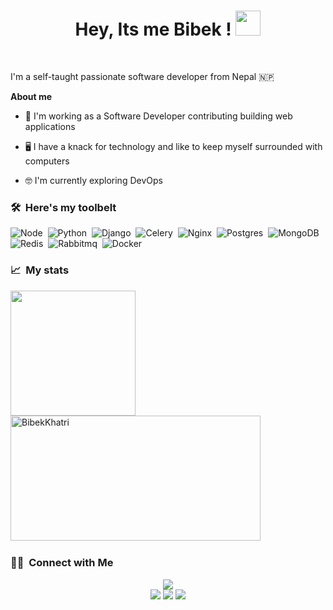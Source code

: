 
<h1 align="center">Hey, Its me Bibek ! <img src="https://media.giphy.com/media/hvRJCLFzcasrR4ia7z/giphy.gif" width="40"></h1>
<br />

I'm a self-taught passionate software developer from Nepal 🇳🇵


**About me**

- 💼 I'm working as a Software Developer contributing building web applications

- 🖥️ I have a knack for technology and like to keep myself surrounded with computers

- 🤓 I'm currently exploring DevOps

### 🛠 &nbsp;Here's my toolbelt


![Node](https://img.shields.io/badge/-Node-white?style=for-the-badge&logo=node.js)&nbsp;
![Python](https://img.shields.io/badge/-Python-white?style=for-the-badge&logo=python)&nbsp;
![Django](https://img.shields.io/badge/-Django-white?style=for-the-badge&logo=django&logoColor=092E20)&nbsp;
![Celery](https://img.shields.io/badge/-Celery-white?style=for-the-badge&logo=celery&logoColor=green)&nbsp;
![Nginx](https://img.shields.io/badge/-Nginx-white?style=for-the-badge&logo=nginx&logoColor=success)&nbsp;
![Postgres](https://img.shields.io/badge/-Postgres-white?style=for-the-badge&logo=postgresql)&nbsp;
![MongoDB](https://img.shields.io/badge/-Mongo-white?style=for-the-badge&logo=mongodb)&nbsp;
![Redis](https://img.shields.io/badge/-Redis-white?style=for-the-badge&logo=redis)&nbsp;
![Rabbitmq](https://img.shields.io/badge/-Rabbitmq-white?style=for-the-badge&logo=rabbitmq)&nbsp;
![Docker](https://img.shields.io/badge/-Docker-white?style=for-the-badge&logo=docker)&nbsp;

### 📈 &nbsp;My stats


<div><img height="200em"  width="400em" src="https://github-readme-stats-eight-theta.vercel.app/api?username=bibekme&show_icons=true&theme=dark&include_all_commits=true&count_private=true"/>
<img height="200em" width="400em" src="https://github-readme-streak-stats.herokuapp.com/?user=bibekme&theme=dark" alt="BibekKhatri" />
  </div>

### 🤝🏻 &nbsp;Connect with Me

<p align="center">
<a target="_blank" href="https://bibekkhatri.com.np/"><img src="https://img.shields.io/badge/-bibekkhatri.com.np-3423A6?style=for-the-badge&logo=Google-Chrome&logoColor=white"/></a><br>
<a target="_blank" href="https://www.linkedin.com/in/bibekme/"><img src="https://img.shields.io/badge/-Bibek Khatri-0077B5?style=for-the-badge&logo=Linkedin&logoColor=white"/></a>
<a target="_blank" href="mailto:bibekkhatri291@gmail.com"><img src="https://img.shields.io/badge/-bibekkhatri291@gmail.com-D14836?style=for-the-badge&logo=Gmail&logoColor=white"/></a>
<a target="_blank" href="https://www.twitter.com/_bibekkhatri"><img src="https://img.shields.io/badge/-_bibekkhatri-informational?style=for-the-badge&logo=Twitter&logoColor=white"/></a>
</p>

